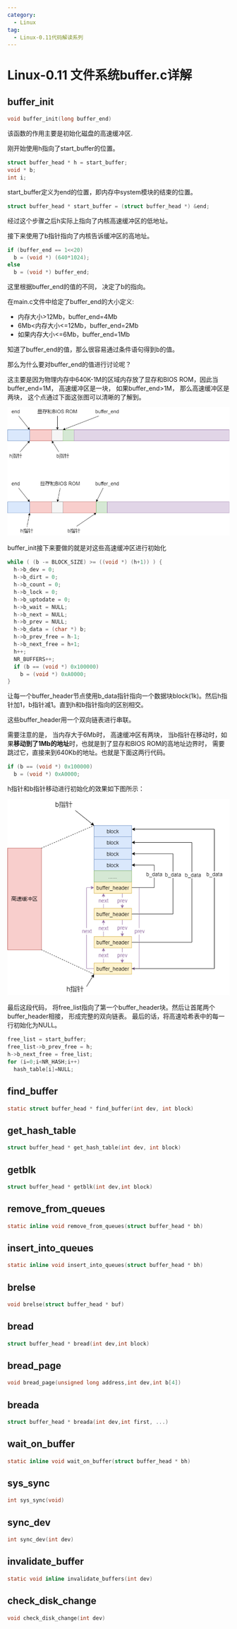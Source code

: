 ```yaml
---
category:
  - Linux
tag:
  - Linux-0.11代码解读系列
---
```


# Linux-0.11 文件系统buffer.c详解

## buffer_init
```c
void buffer_init(long buffer_end)
```

该函数的作用主要是初始化磁盘的高速缓冲区.

刚开始使用h指向了start_buffer的位置。
```c
struct buffer_head * h = start_buffer;
void * b;
int i;
```

start_buffer定义为end的位置，即内存中system模块的结束的位置。
```c
struct buffer_head * start_buffer = (struct buffer_head *) &end;
```
经过这个步骤之后h实际上指向了内核高速缓冲区的低地址。


接下来使用了b指针指向了内核告诉缓冲区的高地址。
```c
if (buffer_end == 1<<20)
  b = (void *) (640*1024);
else
  b = (void *) buffer_end;
```
这里根据buffer_end的值的不同， 决定了b的指向。

在main.c文件中给定了buffer_end的大小定义:

- 内存大小>12Mb，buffer_end=4Mb
- 6Mb<内存大小<=12Mb，buffer_end=2Mb
- 如果内存大小<=6Mb，buffer_end=1Mb

知道了buffer_end的值，那么很容易通过条件语句得到b的值。

那么为什么要对buffer_end的值进行讨论呢？

这主要是因为物理内存中640K-1M的区域内存放了显存和BIOS ROM，因此当buffer_end=1M， 高速缓冲区是一块， 如果buffer_end>1M， 那么高速缓冲区是两块， 这个点通过下面这张图可以清晰的了解到。

![buffer_init](https://github.com/zgjsxx/static-img-repo/raw/main/blog/Linux/Linux-0.11-fs/buffer/buffer_init.png)

buffer_init接下来要做的就是对这些高速缓冲区进行初始化
```c
while ( (b -= BLOCK_SIZE) >= ((void *) (h+1)) ) {
  h->b_dev = 0;
  h->b_dirt = 0;
  h->b_count = 0;
  h->b_lock = 0;
  h->b_uptodate = 0;
  h->b_wait = NULL;
  h->b_next = NULL;
  h->b_prev = NULL;
  h->b_data = (char *) b;
  h->b_prev_free = h-1;
  h->b_next_free = h+1;
  h++;
  NR_BUFFERS++;
  if (b == (void *) 0x100000)
    b = (void *) 0xA0000;
}
```
让每一个buffer_header节点使用b_data指针指向一个数据块block(1k)。然后h指针加1，b指针减1。直到h和b指针指向的区别相交。

这些buffer_header用一个双向链表进行串联。

需要注意的是， 当内存大于6Mb时， 高速缓冲区有两块， 当b指针在移动时，如果**移动到了1Mb的地址**时，也就是到了显存和BIOS ROM的高地址边界时， 需要跳过它，直接来到640Kb的地址。也就是下面这两行代码。

```c
if (b == (void *) 0x100000)
  b = (void *) 0xA0000;
```
h指针和b指针移动进行初始化的效果如下图所示：

![buffer_init](https://github.com/zgjsxx/static-img-repo/raw/main/blog/Linux/Linux-0.11-fs/buffer/buffer_init2.png)

最后这段代码， 将free_list指向了第一个buffer_header块。然后让首尾两个buffer_header相接， 形成完整的双向链表。 最后的话，将高速哈希表中的每一行初始化为NULL。
```c
free_list = start_buffer;
free_list->b_prev_free = h;
h->b_next_free = free_list;
for (i=0;i<NR_HASH;i++)
  hash_table[i]=NULL;
```



## find_buffer
```c
static struct buffer_head * find_buffer(int dev, int block)
```


## get_hash_table
```c
struct buffer_head * get_hash_table(int dev, int block)
```

## getblk
```c
struct buffer_head * getblk(int dev,int block)
```

## remove_from_queues
```c
static inline void remove_from_queues(struct buffer_head * bh)
```


## insert_into_queues
```c
static inline void insert_into_queues(struct buffer_head * bh)
```


## brelse
```c
void brelse(struct buffer_head * buf)
```

## bread
```c
struct buffer_head * bread(int dev,int block)
```


## bread_page
```c
void bread_page(unsigned long address,int dev,int b[4])
```

## breada
```c
struct buffer_head * breada(int dev,int first, ...)
```


## wait_on_buffer
```c
static inline void wait_on_buffer(struct buffer_head * bh)
```

## sys_sync
```c
int sys_sync(void)
```


## sync_dev
```c
int sync_dev(int dev)
```


## invalidate_buffer
```c
static void inline invalidate_buffers(int dev)
```


## check_disk_change
```c
void check_disk_change(int dev)
```

